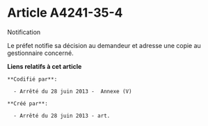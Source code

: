 # Article A4241-35-4

Notification 

Le préfet notifie sa décision au demandeur et adresse une copie au gestionnaire concerné.

**Liens relatifs à cet article**

	**Codifié par**:

	  - Arrêté du 28 juin 2013 -  Annexe (V)

	**Créé par**:

	  - Arrêté du 28 juin 2013 - art.

